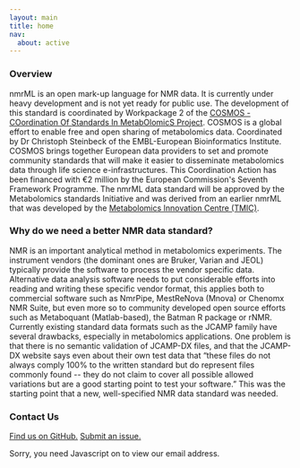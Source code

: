 ```yaml
---
layout: main
title: home
nav:
  about: active
---
```


### Overview

nmrML is an open mark-up language for NMR data. It is currently under heavy development and is not yet ready for public use. The development of this standard is coordinated by Workpackage 2 of the [COSMOS - COordination Of Standards In MetabOlomicS Project](http://www.cosmos-fp7.eu). COSMOS is a global effort to enable free and open sharing of metabolomics data. Coordinated by Dr Christoph Steinbeck of the EMBL-European Bioinformatics Institute. COSMOS brings together European data providers to set and promote community standards that will make it easier to disseminate metabolomics data through life science e-infrastructures. This Coordination Action has been financed with €2 million by the European Commission's Seventh Framework Programme. The nmrML data standard will be approved by the Metabolomics standards Initiative and was derived from an earlier nmrML that was developed by the [Metabolomics Innovation Centre (TMIC)](http://www.metabolomicscentre.ca/).

### Why do we need a better NMR data standard? 

NMR is an important analytical method in metabolomics experiments. The instrument vendors (the dominant ones are Bruker, Varian and JEOL) typically provide the software to process the vendor specific data. Alternative data analysis software needs to put considerable efforts into reading and writing these specific vendor format, this applies both to commercial software such as NmrPipe, MestReNova (Mnova) or Chenomx NMR Suite, but even more so to community developed open source efforts such as Metaboquant  (Matlab-based), the Batman R package or rNMR. Currently existing standard data formats such as the JCAMP family have several drawbacks, especially in metabolomics applications. One problem is that there is no semantic validation of JCAMP-DX files, and that the JCAMP-DX website says even about their own test data  that “these files do not always comply 100% to the written standard but do represent files commonly found -- they do not claim to cover all possible allowed variations but are a good starting point to test your software.” This was the starting point that a new, well-specified NMR data standard was needed.


<h3 id="contact">Contact Us</h3>

<a class="btn btn-primary" href="https://github.com/nmrML/nmrML" role="button">Find us on
GitHub.</a> <a class="btn btn-primary" href="https://github.com/nmrML/nmrML/issues"
role="button">Submit an issue.</a>

<script type="text/javascript" language="javascript" src="/js/email.js" >
</script><noscript>Sorry, you need Javascript on to view our email address.</noscript>
